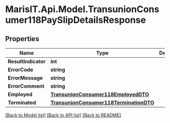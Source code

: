 
# MarisIT.Api.Model.TransunionConsumer118PaySlipDetailsResponse

## Properties

Name | Type | Description | Notes
------------ | ------------- | ------------- | -------------
**ResultIndicator** | **int** |  | [optional] 
**ErrorCode** | **string** |  | [optional] 
**ErrorMessage** | **string** |  | [optional] 
**ErrorComment** | **string** |  | [optional] 
**Employed** | [**TransunionConsumer118EmployedDTO**](TransunionConsumer118EmployedDTO.md) |  | [optional] 
**Terminated** | [**TransunionConsumer118TerminationDTO**](TransunionConsumer118TerminationDTO.md) |  | [optional] 

[[Back to Model list]](../README.md#documentation-for-models)
[[Back to API list]](../README.md#documentation-for-api-endpoints)
[[Back to README]](../README.md)

